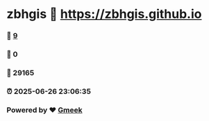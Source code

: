 # zbhgis :link: https://zbhgis.github.io 
### :page_facing_up: [9](https://zbhgis.github.io/tag.html) 
### :speech_balloon: 0 
### :hibiscus: 29165 
### :alarm_clock: 2025-06-26 23:06:35 
### Powered by :heart: [Gmeek](https://github.com/Meekdai/Gmeek)
